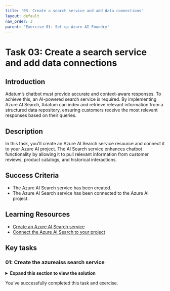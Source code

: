 ```yaml
---
title: '03. Create a search service and add data connections'
layout: default
nav_order: 3
parent: 'Exercise 01: Set up Azure AI Foundry'
---
```


# Task 03: Create a search service and add data connections

## Introduction

Adatum’s chatbot must provide accurate and context-aware responses. To achieve this, an AI-powered search service is required. By implementing Azure AI Search, Adatum can index and retrieve relevant information from a structured data repository, ensuring customers receive the most relevant responses based on their queries.

## Description

In this task, you'll create an Azure AI Search service resource and connect it to your Azure AI project. The AI Search service enhances chatbot functionality by allowing it to pull relevant information from customer reviews, product catalogs, and historical interactions. 

## Success Criteria

- The Azure AI Search service has been created.
- The Azure AI Search service has been connected to the Azure AI project.

## Learning Resources

- [Create an Azure AI Search service](https://learn.microsoft.com/en-us/azure/ai-studio/tutorials/copilot-sdk-create-resources?tabs=windows#create-helper-script)
- [Connect the Azure AI Search to your project](https://learn.microsoft.com/en-us/azure/ai-studio/tutorials/copilot-sdk-create-resources?tabs=windows#create-helper-script)

## Key tasks

### 01: Create the azureaiss search service

<details markdown="block">
<summary><strong>Expand this section to view the solution</strong></summary>

1. To create a search service, return to the Azure portal tab.

1. In the search bar at the top, search for **search** , then select **AI Search**.

    ![v2r1tigl.jpg](../media/v2r1tigl.jpg)

1. From the **AI Search** page, select **Create search service**.

1. On the **Create a search service** page, select your resource group and region (these may differ from the screenshot). Name the search service **azureaiss**, select **Review + create**, then select **Create**.

    ![sq9o5w3h.jpg](../media/sq9o5w3h.jpg)

1. Return to the tab with Azure AI Overview . On the right of the Overview  page, select **Open in management center**.

    ![279fty98.jpg](../media/279fty98.jpg)

1. From the **Management center**  for **project1**, under **Connected resources**, select **+ New connection**.

    ![ll51s4aw.jpg](../media/ll51s4aw.jpg)

1. On the **Add a connection to external assets** page, select **Azure AI Search**, then select **Add connection** next to the **azureaiss** service.

    ![ejir7drr.jpg](../media/ejir7drr.jpg)

</details>

You’ve successfully completed this task and exercise.
